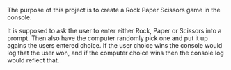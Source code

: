 The purpose of this project is to create a Rock Paper Scissors game in the console.

It is supposed to ask the user to enter either Rock, Paper or Scissors into a prompt. Then also have the computer randomly pick one and put it up agains the users entered choice. If the user choice wins the console would log that the user won, and if the computer choice wins then the console log would reflect that.